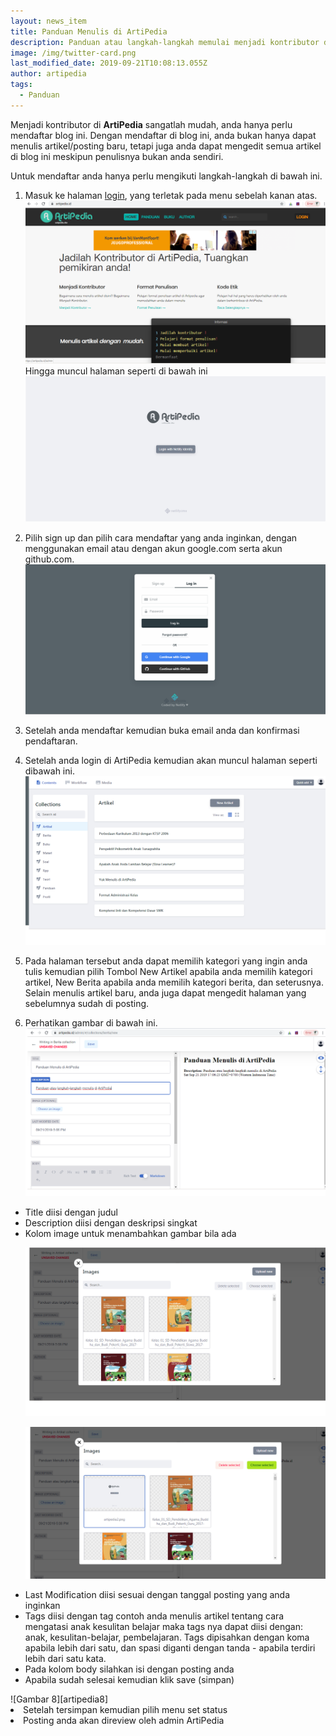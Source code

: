 ```yaml
---
layout: news_item
title: Panduan Menulis di ArtiPedia
description: Panduan atau langkah-langkah memulai menjadi kontributor di ArtiPeda.id
image: /img/twitter-card.png
last_modified_date: 2019-09-21T10:08:13.055Z
author: artipedia
tags:
  - Panduan
---
```

Menjadi kontributor di **ArtiPedia** sangatlah mudah, anda hanya perlu mendaftar blog ini. Dengan mendaftar di blog ini, anda bukan hanya dapat menulis artikel/posting baru, tetapi juga anda dapat mengedit semua artikel di blog ini meskipun penulisnya bukan anda sendiri.

Untuk mendaftar anda hanya perlu mengikuti langkah-langkah di bawah ini.

1. Masuk ke halaman [login](/admin "login"), yang terletak pada menu sebelah kanan atas.
![Gambar 1][artipedia1]
Hingga muncul halaman seperti di bawah ini
![Gambar 2][artipedia2]
2. Pilih sign up dan pilih cara mendaftar yang anda inginkan, dengan menggunakan email atau dengan akun google.com serta akun github.com.
![Gambar 3][artipedia3]
3. Setelah anda mendaftar kemudian buka email anda dan konfirmasi pendaftaran.
4. Setelah anda login di ArtiPedia kemudian akan muncul halaman seperti dibawah ini.
![Gambar 4][artipedia4]
5. Pada halaman tersebut anda dapat memilih kategori yang ingin anda tulis kemudian pilih Tombol New Artikel apabila anda memilih kategori artikel, New Berita apabila anda memilih kategori berita, dan seterusnya. Selain menulis artikel baru, anda juga dapat mengedit halaman yang sebelumnya sudah di posting. 

6. Perhatikan gambar di bawah ini.
![Gambar 5][artipedia5]  
<ul><li>Title diisi dengan judul</li>
<li>Description diisi dengan deskripsi singkat</li>
<li>Kolom image untuk menambahkan gambar bila ada </li>

![Gambar 6][artipedia6]
  
![Gambar 7][artipedia7]    
<li>Last Modification diisi sesuai dengan tanggal posting yang anda inginkan</li>
<li>Tags diisi dengan tag contoh anda menulis artikel tentang cara mengatasi anak kesulitan belajar maka tags nya dapat diisi dengan: anak, kesulitan-belajar, pembelajaran. Tags dipisahkan dengan koma apabila lebih dari satu, dan spasi diganti dengan tanda - apabila terdiri lebih dari satu kata.</li>
<li>Pada kolom body silahkan isi dengan posting anda</li>
<li>Apabila sudah selesai kemudian klik save (simpan)</li></ul>
![Gambar 8][artipedia8] 
<li>Setelah tersimpan kemudian pilih menu set status</li>
<li>Posting anda akan direview oleh admin ArtiPedia</li> 


[artipedia1]: /img/artipedia1.png "Gambar 1"
[artipedia2]: /img/artipedia2.png "Gambar 2"
[artipedia3]: /img/artipedia3.png "Gambar 3"
[artipedia4]: /img/artipedia4.png "Gambar 4"
[artipedia5]: /img/artipedia5.png "Gambar 5"
[artipedia6]: /img/artipedia6.png "Gambar 6"
[artipedia7]: /img/artipedia7.png "Gambar 7"
[artipedia8]: /img/artipedia8.png "Gambar 8"
